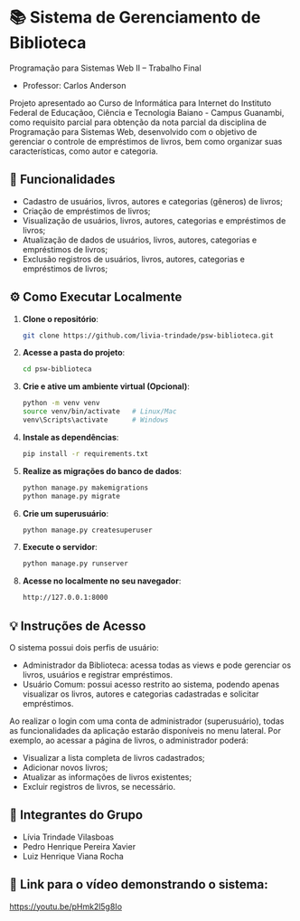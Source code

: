 # 📚 Sistema de Gerenciamento de Biblioteca
Programação para Sistemas Web II – Trabalho Final
 - Professor: Carlos Anderson


Projeto apresentado ao Curso de Informática para Internet do Instituto Federal de Educaçãoo, Ciência e Tecnologia Baiano - Campus Guanambi, como requisito parcial para obtenção da nota parcial da disciplina de Programação para Sistemas Web, desenvolvido com o objetivo de gerenciar o controle de empréstimos de livros, bem como organizar suas características, como autor e categoria.

## 🔧 Funcionalidades

- Cadastro de usuários, livros, autores e categorias (gêneros) de livros;
- Criação de empréstimos de livros;
- Visualização de usuários, livros, autores, categorias e empréstimos de livros;
- Atualização de dados de usuários, livros, autores, categorias e empréstimos de livros;
- Exclusão registros de usuários, livros, autores, categorias e empréstimos de livros;

## ⚙️ Como Executar Localmente

1. **Clone o repositório**:
   ```bash
   git clone https://github.com/livia-trindade/psw-biblioteca.git
   ```

2. **Acesse a pasta do projeto**:
   ```bash
   cd psw-biblioteca
   ```

3. **Crie e ative um ambiente virtual (Opcional)**:
   ```bash
   python -m venv venv
   source venv/bin/activate   # Linux/Mac
   venv\Scripts\activate      # Windows
   ```

4. **Instale as dependências**:
   ```bash
   pip install -r requirements.txt
   ```

5. **Realize as migrações do banco de dados**:
   ```bash
   python manage.py makemigrations
   python manage.py migrate
   ```

6. **Crie um superusuário**:
   ```bash
   python manage.py createsuperuser
   ```

7. **Execute o servidor**:
   ```bash
   python manage.py runserver
   ```

8. **Acesse no localmente no seu navegador**:
   ```bash
   http://127.0.0.1:8000
   ```

## 💡 Instruções de Acesso

O sistema possui dois perfis de usuário:
 - Administrador da Biblioteca: acessa todas as views e pode gerenciar os livros, usuários e registrar empréstimos.
 - Usuário Comum: possui acesso restrito ao sistema, podendo apenas visualizar os livros, autores e categorias cadastradas e solicitar empréstimos.

Ao realizar o login com uma conta de administrador (superusuário), todas as funcionalidades da aplicação estarão disponíveis no menu lateral.
Por exemplo, ao acessar a página de livros, o administrador poderá:
 - Visualizar a lista completa de livros cadastrados;
 - Adicionar novos livros;
 - Atualizar as informações de livros existentes;
 - Excluir registros de livros, se necessário.


## 👥 Integrantes do Grupo

 - Lívia Trindade Vilasboas
 - Pedro Henrique Pereira Xavier
 - Luiz Henrique Viana Rocha

## 🎥 Link para o vídeo demonstrando o sistema:
https://youtu.be/pHmk2l5g8Io
